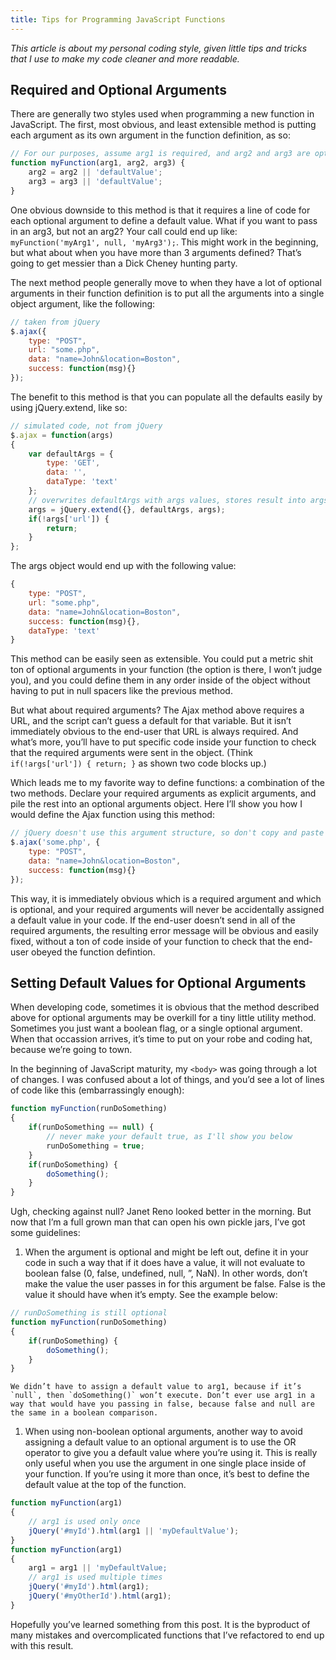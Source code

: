 ```yaml
---
title: Tips for Programming JavaScript Functions
---
```


*This article is about my personal coding style, given little tips and tricks that I use to make my code cleaner and more readable.*

## Required and Optional Arguments

There are generally two styles used when programming a new function in JavaScript. The first, most obvious, and least extensible method is putting each argument as its own argument in the function definition, as so:

```js
// For our purposes, assume arg1 is required, and arg2 and arg3 are optional.
function myFunction(arg1, arg2, arg3) {
	arg2 = arg2 || 'defaultValue';
	arg3 = arg3 || 'defaultValue';
}
```

One obvious downside to this method is that it requires a line of code for each optional argument to define a default value. What if you want to pass in an arg3, but not an arg2? Your call could end up like: `myFunction('myArg1', null, 'myArg3');`. This might work in the beginning, but what about when you have more than 3 arguments defined? That’s going to get messier than a Dick Cheney hunting party.

The next method people generally move to when they have a lot of optional arguments in their function definition is to put all the arguments into a single object argument, like the following:

```js
// taken from jQuery
$.ajax({
	type: "POST",
	url: "some.php",
	data: "name=John&location=Boston",
	success: function(msg){}
});
```

The benefit to this method is that you can populate all the defaults easily by using jQuery.extend, like so:

```js
// simulated code, not from jQuery
$.ajax = function(args)
{
	var defaultArgs = {
		type: 'GET',
		data: '',
		dataType: 'text'
	};
	// overwrites defaultArgs with args values, stores result into args.
	args = jQuery.extend({}, defaultArgs, args);
	if(!args['url']) {
		return;
	}
};
```

The args object would end up with the following value:

```js
{
	type: "POST",
	url: "some.php",
	data: "name=John&location=Boston",
	success: function(msg){},
	dataType: 'text'
}
```

This method can be easily seen as extensible. You could put a metric shit ton of optional arguments in your function (the option is there, I won’t judge you), and you could define them in any order inside of the object without having to put in null spacers like the previous method.

But what about required arguments? The Ajax method above requires a URL, and the script can’t guess a default for that variable. But it isn’t immediately obvious to the end-user that URL is always required. And what’s more, you’ll have to put specific code inside your function to check that the required arguments were sent in the object. (Think `if(!args['url']) { return; }` as shown two code blocks up.)

Which leads me to my favorite way to define functions: a combination of the two methods. Declare your required arguments as explicit arguments, and pile the rest into an optional arguments object. Here I’ll show you how I would define the Ajax function using this method:

```js
// jQuery doesn't use this argument structure, so don't copy and paste this.
$.ajax('some.php', {
	type: "POST",
	data: "name=John&location=Boston",
	success: function(msg){}
});
```

This way, it is immediately obvious which is a required argument and which is optional, and your required arguments will never be accidentally assigned a default value in your code. If the end-user doesn’t send in all of the required arguments, the resulting error message will be obvious and easily fixed, without a ton of code inside of your function to check that the end-user obeyed the function defintion.

## Setting Default Values for Optional Arguments

When developing code, sometimes it is obvious that the method described above for optional arguments may be overkill for a tiny little utility method. Sometimes you just want a boolean flag, or a single optional argument. When that occassion arrives, it’s time to put on your robe and coding hat, because we’re going to town.

In the beginning of JavaScript maturity, my `<body>` was going through a lot of changes. I was confused about a lot of things, and you’d see a lot of lines of code like this (embarrassingly enough):

```js
function myFunction(runDoSomething)
{
	if(runDoSomething == null) {
		// never make your default true, as I'll show you below
		runDoSomething = true;
	}
	if(runDoSomething) {
		doSomething();
	}
}
```

Ugh, checking against null? Janet Reno looked better in the morning. But now that I’m a full grown man that can open his own pickle jars, I’ve got some guidelines:

1.  When the argument is optional and might be left out, define it in your code in such a way that if it does have a value, it will not evaluate to boolean false (0, false, undefined, null, ”, NaN). In other words, don’t make the value the user passes in for this argument be false. False is the value it should have when it’s empty. See the example below:

```js
// runDoSomething is still optional
function myFunction(runDoSomething)
{
	if(runDoSomething) {
		doSomething();
	}
}
```

    We didn’t have to assign a default value to arg1, because if it’s `null`, then `doSomething()` won’t execute. Don’t ever use arg1 in a way that would have you passing in false, because false and null are the same in a boolean comparison.
1. When using non-boolean optional arguments, another way to avoid assigning a default value to an optional argument is to use the OR operator to give you a default value where you’re using it. This is really only useful when you use the argument in one single place inside of your function. If you’re using it more than once, it’s best to define the default value at the top of the function.

```js
function myFunction(arg1)
{
	// arg1 is used only once
	jQuery('#myId').html(arg1 || 'myDefaultValue');
}
function myFunction(arg1)
{
	arg1 = arg1 || 'myDefaultValue;
	// arg1 is used multiple times
	jQuery('#myId').html(arg1);
	jQuery('#myOtherId').html(arg1);
}
```

Hopefully you’ve learned something from this post. It is the byproduct of many mistakes and overcomplicated functions that I’ve refactored to end up with this result.
